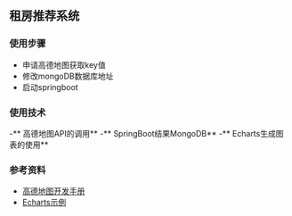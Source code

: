 ## 租房推荐系统

### 使用步骤
- 申请高德地图获取key值
- 修改mongoDB数据库地址
- 启动springboot

### 使用技术

-** 高德地图API的调用**
-** SpringBoot结果MongoDB**
-** Echarts生成图表的使用**


### 参考资料
- [高德地图开发手册](http://lbs.amap.com/api/javascript-api/gettingstarted)
- [Echarts示例](http://echarts.baidu.com/examples/)